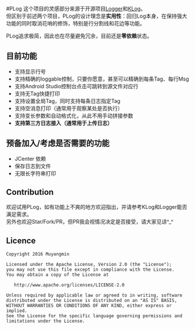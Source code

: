 #PLog
这个项目的灵感部分来源于开源项目[Logger](https://github.com/orhanobut/logger)和[KLog](https://github.com/ZhaoKaiQiang/KLog)。  
但区别于前述两个项目，PLog的设计理念是**实用性**：回归Log本身，在保持强大功能的同时取消花哨的修饰，特别是行分割线和花边等功能。

PLog追求极简，因此也在尽量避免冗余，目前还是**零依赖**状态。

## 目前功能
* 支持显示行号
* 支持精确的loggable控制，只要你愿意，甚至可以精确到每条Tag、每行Msg
* 支持Android Studio控制台点击可跳转到源文件对应行
* 支持无Tag快捷打印
* 支持设置全局Tag，同时支持每条日志指定Tag
* 支持空消息打印（通常用于观察某处是否执行）
* 支持变长参数和自动格式化，从此不用手动拼接参数
* **支持第三方日志接入（通常用于上传日志）**

## 预备加入/考虑是否需要的功能
* JCenter 依赖
* 保存日志到文件
* 无限长字符串打印

## Contribution
欢迎试用PLog，如有功能上不爽的地方欢迎指出，并请参考KLog和Logger能否满足需求。  
另外也欢迎Star/Fork/PR，但PR我会视情况决定是否接受，请大家见谅^_^

## Licence 
```
Copyright 2016 Muyangmin

Licensed under the Apache License, Version 2.0 (the "License");
you may not use this file except in compliance with the License.
You may obtain a copy of the License at

   http://www.apache.org/licenses/LICENSE-2.0

Unless required by applicable law or agreed to in writing, software
distributed under the License is distributed on an "AS IS" BASIS,
WITHOUT WARRANTIES OR CONDITIONS OF ANY KIND, either express or implied.
See the License for the specific language governing permissions and
limitations under the License.
```